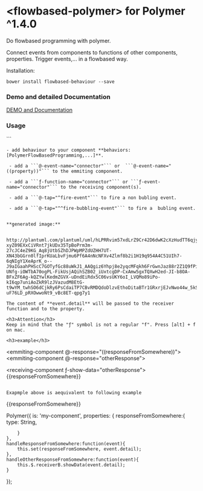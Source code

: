 # \<flowbased-polymer\> for Polymer ^1.4.0

Do flowbased programming with polymer.

Connect events from components to functions of other components, properties. Trigger events,...  in a flowbased way.


Installation:
```
bower install flowbased-behaviour --save
```

<h3>Demo and detailed Documentation</h3>

[DEMO and Documentation](https://veith.github.io/flowbased-behaviour/components/flowbased-behaviour/)

<h3>Usage</h3>
```
<link rel="import" href="../../bower_components/flowbased-behaviour/behaviour.html">

```
- add behaviour to your component **behaviors: [PolymerFlowBasedProgramming,...]**.

 - add a ```@-event-name="connector"``` or  ```@-event-name="((property))"``` to the emmiting component.

 - add a ```ƒ-function-name="connector"``` or ```ƒ-event-name="connector"``` to the receiving component(s).

 - add a ```@-tap="^fire-event"``` to fire a non bubling event.

 - add a ```@-tap="^^fire-bubbling-event"``` to fire a  bubling event.


**generated image:**
 
 http://plantuml.com/plantuml/uml/hLPRRvim57xdLrZ9Cr42D6dwK2cXzHudTT6qjyg64y92R6PCkghQVvynX3kvh3EAPCxby_Vvs8T4i9L8SYJ2O2UH7mhmPCYPWP9zo68Yo065J8BO4W_GXq69jmy4JvdlyeWB56LfWO1tWtBXWyYjsl37g21eba74-xyZ09EXxCiVRnt7jkUDx35TpBoPrm3m-27cJC4eZ9KG_Aq8jUtbSZhDJPWpMPZdUZHH7UT-XN43bGGrn0lfIprKUaLbvFjmu6Pf6A4nNcNFXv4Zlmf8b2i1H19q954A4C51UIh7-6qNIgY1XeAprK_o--J9aIGaahPHScC7GOTyfGc88uWkJ1_AAQgiz6Yhpj8e2yqcMFqkh6FrGwnJaz88r2Z1Q9fPi9wjSnyQty_SnRqp16uFWP_3fjTXErrXD9MIivEzka1g2q4GzGQ_qc8ZI-UNfg-iOWTbA70ogPL-FikUsjAQihSZB02_iUxtcgDP-CxAmw5gxTQXwH2ed-JI-b8OA-BFxZF6Ag-kQZYwlKedmZGVX-uDndEiRdx5C06vsUKY6oI_LVQMo89iPo-kI6qp7uniAoZkR9lzJVazudM8EtG-t9wYM_twhSO6dCjkRy6PsCdaiTP7CBvRMDQdoDlzvEthoDitaBTr1GRxrjEJvNwo44w_5kSwBSuDMfnUBNHGYoHnGyA6nAVMM30kNkjCQq45iUBZFs8SROW8GEfs_ICRB1H7meYUNtKP5Fzkfcfr_jrK3VHWcbldFm7jIHod4amLJqFcfommUaHcG1Tx-uF76LD_pRXOwwoNt9_vBc8ET-qpg7y1

The content of **event.detail** will be passed to the receiver function and to the property.

<h3>Attention</h3>
Keep in mind that the "ƒ" symbol is not a regular "f". Press [alt] + f on mac.

<h3>example</h3>
```
<emmiting-component @-response="((responseFromSomewhere))"></emmiting-component>
<emmiting-component @-response="otherResponse"></emmiting-component>

<receiving-component ƒ-show-data="otherResponse"></receiving-component>
{{responseFromSomewhere}}

```

Exapmple above is aequivalent to following example

```
<emmiting-component id="emmiter" on-response="handleResponseFromSomewhere"></emmiting-component>
<emmiting-component id="emmiterB" on-response="handleOtherResponseFromSomewhere"></emmiting-component>

<receiving-component id="receiver"></receiving-component>
{{responseFromSomewhere}}

Polymer({
    is: 'my-component',
    properties: {
        responseFromSomewhere:{
            type: String,

        }
    },
    handleResponseFromSomewhere:function(event){
        this.set(responseFromSomewhere, event.detail);
    },
    handleOtherResponseFromSomewhere:function(event){
        this.$.receiverB.showData(event.detail);
    }

});

```



